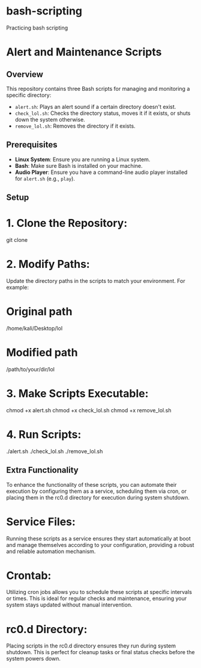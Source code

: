 # bash-scripting
Practicing  bash scripting 


# Alert and Maintenance Scripts

## Overview
This repository contains three Bash scripts for managing and monitoring a specific directory:
- `alert.sh`: Plays an alert sound if a certain directory doesn't exist.
- `check_lol.sh`: Checks the directory status, moves it if it exists, or shuts down the system otherwise.
- `remove_lol.sh`: Removes the directory if it exists.

## Prerequisites
- **Linux System**: Ensure you are running a Linux system.
- **Bash**: Make sure Bash is installed on your machine.
- **Audio Player**: Ensure you have a command-line audio player installed for `alert.sh` (e.g., `play`).

## Setup

# 1. Clone the Repository:
   git clone

# 2. Modify Paths:
Update the directory paths in the scripts to match your environment. For example:
   # Original path
   /home/kali/Desktop/lol
   # Modified path
   /path/to/your/dir/lol

# 3. Make Scripts Executable:
   chmod +x alert.sh
   chmod +x check_lol.sh
   chmod +x remove_lol.sh

# 4. Run Scripts:
   ./alert.sh
   ./check_lol.sh
   ./remove_lol.sh

## Extra Functionality
   To enhance the functionality of these scripts, you can automate their execution by configuring them as a service, scheduling them via cron, or placing them in the rc0.d directory for execution during system shutdown.

# Service Files: 
Running these scripts as a service ensures they start automatically at boot and manage themselves according to your configuration, providing a robust and reliable automation mechanism.

# Crontab:
Utilizing cron jobs allows you to schedule these scripts at specific intervals or times. This is ideal for regular checks and maintenance, ensuring your system stays updated without manual intervention.

# rc0.d Directory: 
Placing scripts in the rc0.d directory ensures they run during system shutdown. This is perfect for cleanup tasks or final status checks before the system powers down.
